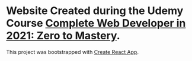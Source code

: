 # Website Created during the Udemy Course [Complete Web Developer in 2021: Zero to Mastery](https://www.udemy.com/course/the-complete-web-developer-zero-to-mastery/). 

This project was bootstrapped with [Create React App](https://github.com/facebook/create-react-app).
